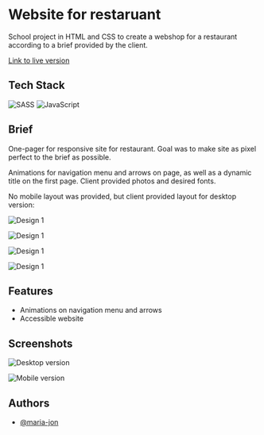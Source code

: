 # Website for restaruant

School project in HTML and CSS to create a webshop for a restaurant according to a brief provided by the client. 

[Link to live version](https://maria-jon.github.io/kundprojekt/)

## Tech Stack

![SASS](https://img.shields.io/badge/SASS-hotpink.svg?style=for-the-badge&logo=SASS&logoColor=white) ![JavaScript](https://img.shields.io/badge/javascript-%23323330.svg?style=for-the-badge&logo=javascript&logoColor=%23F7DF1E)

## Brief
One-pager for responsive site for restaurant. 
Goal was to make site as pixel perfect to the brief as possible.

Animations for navigation menu and arrows on page, as well as a dynamic title on the first page. 
Client provided photos and desired fonts. 

No mobile layout was provided, but client provided layout for desktop version:

![Design 1](/assets/design/Desktop%20-%20Menu%20open.jpg)

![Design 1](/assets/design/Desktop%20-%20Page%201.jpg)

![Design 1](/assets/design/Desktop%20-%20Page%202.jpg)

![Design 1](/assets/design/Desktop%20-%20Page%203.jpg)

## Features

- Animations on navigation menu and arrows
- Accessible website 

## Screenshots

![Desktop version](/screenshots/chrome-desktop.png)

![Mobile version](/screenshots/chrome-mobile.png)

## Authors

- [@maria-jon](https://www.github.com/maria-jon)
